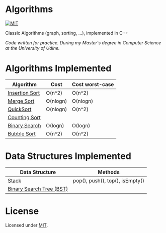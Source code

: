 Algorithms
==========
[![MIT](https://img.shields.io/dub/l/vibe-d.svg)](https://github.com/alexprut/Algorithms/blob/master/LICENSE)

Classic Algorithms (graph, sorting, ...), implemented in C++

_Code written for practice. During my Master's degree in Computer Science at the University of Udine._

Algorithms Implemented
======================

|Algorithm|Cost|Cost worst-case|
|---|---|---|
|[Insertion Sort](https://github.com/alexprut/Algorithms/blob/master/insertionSort.cpp)|O(n^2)|O(n^2)|
|[Merge Sort](https://github.com/alexprut/Algorithms/blob/master/mergeSort.cpp)|Θ(nlogn)|Θ(nlogn)|
|[QuickSort](https://github.com/alexprut/Algorithms/blob/master/quickSort.cpp)|O(nlogn)|O(n^2)|
|[Counting Sort](https://github.com/alexprut/Algorithms/blob/master/quickSort.cpp)| | |
|[Binary Search](https://github.com/alexprut/Algorithms/blob/master/binarySearch.cpp)|O(logn)|O(logn)|
|[Bubble Sort](https://github.com/alexprut/Algorithms/blob/master/bubbleSort.cpp)|O(n^2)|O(n^2)|

Data Structures Implemented
===========================
|Data Structure|Methods|
|--------------|-------|
|[Stack](https://github.com/alexprut/Algorithms/blob/master/stack.cpp)| pop(), push(), top(), isEmpty()|
|[Binary Search Tree (BST)](https://github.com/alexprut/Algorithms/blob/master/binarySearchTree.cpp)||

License
=======
Licensed under [MIT](https://github.com/alexprut/Algorithms/blob/master/LICENSE).
